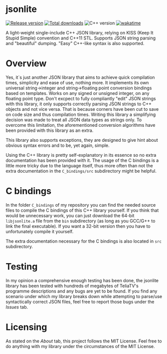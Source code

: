 # jsonlite

[![Release version](https://img.shields.io/github/v/release/makuke1234/jsonlite?display_name=release&include_prereleases)](https://github.com/makuke1234/jsonlite/releases/latest)
[![Total downloads](https://img.shields.io/github/downloads/makuke1234/jsonlite/total)](https://github.com/makuke1234/jsonlite/releases)
![C++ version](https://img.shields.io/badge/version-C++11-blue.svg)
[![wakatime](https://wakatime.com/badge/github/makuke1234/jsonlite.svg)](https://wakatime.com/badge/github/makuke1234/jsonlite)

A light-weight single-include C++ JSON library, relying on KISS (Keep It Stupid Simple)
convention and C++11 STL. Supports JSON string parsing and "beautiful" dumping.
"Easy" C++-like syntax is also supported.


# Overview

Yes, it`s just another JSON library that aims to achieve quick compilation times,
simplicity and ease of use, nothing more.
It implements its own universal string->integer and string->floating point
conversion bindings based on templates. Works on any signed or unsigned integer,
on any floating point type. Don't excpect to fully compliantly "edit" JSON strings
with this library, it only supports correctly parsing JSON strings to C++ objects
and not vice versa. That is because corners have been cut to save on code size
and thus compilation times. Writing this library a simplifying decision was made
to treat all JSON data types as strings only. To overcome this limitation, the
aforementioned conversion algorithms have been provided with this library as an extra.


This library also supports exceptions, they are designed to give hint about
obvious syntax errors and to be, yet again, simple.

Using the C++ library is pretty self-explanatory in its essence so no extra
documentation has been provided with it. The usage of the C bindings is a little
more tricky due to the language itself, thus more often than not the extra
documentation in the `C_bindings/src` subdirectory might be helpful.


# C bindings

In the folder `C_bindings` of my repository you can find the needed source files to
compile the C bindings of this C++ library yourself. If you think that would be unnecessary work,
you can just download the 64-bit `libjsonlite.a` file from the `bin` subdirectory (as long
as you GCC/G++ to link the final executable). If you want a 32-bit version then
you have to unfortunately compile it yourself.

The extra documentation necessary for the C bindings is also located in `src` subdirectory.


# Testing

In my opinion a comprehensive enough testing has been done, the jsonlite library
has been tested with hundreds of megabytes of TeliaTV's programme descriptions
and any bugs are yet to be found. If you find any scenario under which my library
breaks down while attempting to parse/use syntactically correct JSON files, feel free
to report those bugs under the *Issues* tab.


# Licensing

As stated on the *About* tab, this project follows the MIT License. Feel free to
do anything with my library under the circumstances of the MIT License.
